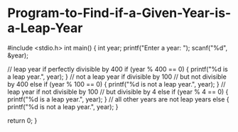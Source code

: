 # Program-to-Find-if-a-Given-Year-is-a-Leap-Year
#include <stdio.h>
int main() {
   int year;
   printf("Enter a year: ");
   scanf("%d", &year);

   // leap year if perfectly divisible by 400
   if (year % 400 == 0) {
      printf("%d is a leap year.", year);
   }
   // not a leap year if divisible by 100
   // but not divisible by 400
   else if (year % 100 == 0) {
      printf("%d is not a leap year.", year);
   }
   // leap year if not divisible by 100
   // but divisible by 4
   else if (year % 4 == 0) {
      printf("%d is a leap year.", year);
   }
   // all other years are not leap years
   else {
      printf("%d is not a leap year.", year);
   }

   return 0;
}
